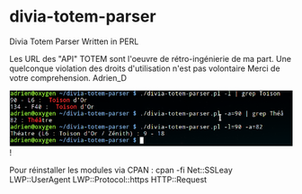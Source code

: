 # divia-totem-parser
Divia Totem Parser Written in PERL


Les URL des "API" TOTEM sont l'oeuvre de rétro-ingénierie de ma part. Une quelconque violation des droits d'utilisation n'est pas volontaire
Merci de votre comprehension. Adrien_D

![Alt text](https://raw.githubusercontent.com/aaaaadrien/divia-totem-parser/master/img_divia-totem-parser.png "divia-totem-parser")!

Pour réinstaller les modules via CPAN : cpan -fi Net::SSLeay LWP::UserAgent LWP::Protocol::https HTTP::Request
